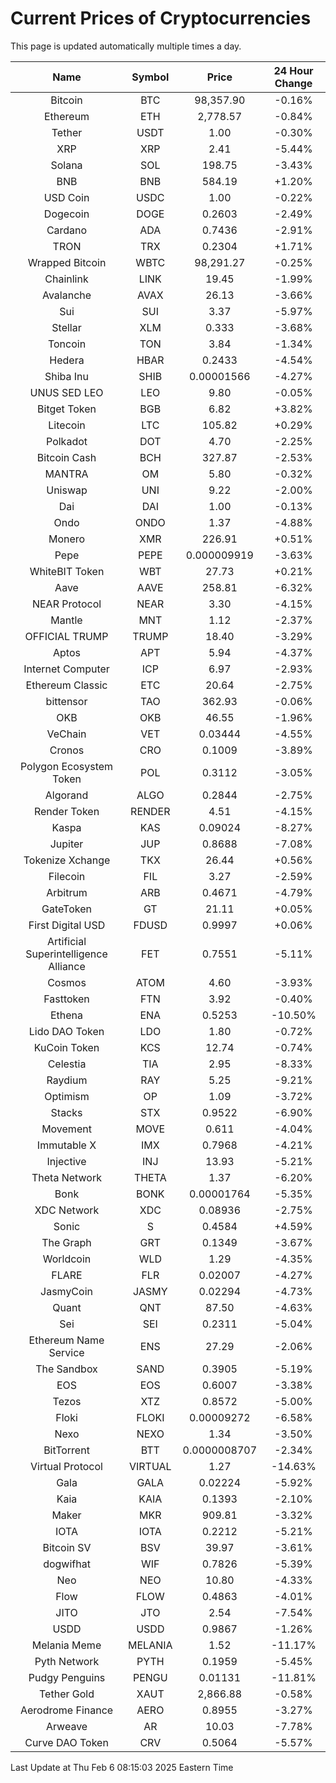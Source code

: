 # Current Prices of Cryptocurrencies
This page is updated automatically multiple times a day.

| Name | Symbol | Price | 24 Hour Change |
| :---: |:---:| :---: | :---: |
| Bitcoin | BTC | 98,357.90 | -0.16% |
| Ethereum | ETH | 2,778.57 | -0.84% |
| Tether | USDT | 1.00 | -0.30% |
| XRP | XRP | 2.41 | -5.44% |
| Solana | SOL | 198.75 | -3.43% |
| BNB | BNB | 584.19 | +1.20% |
| USD Coin | USDC | 1.00 | -0.22% |
| Dogecoin | DOGE | 0.2603 | -2.49% |
| Cardano | ADA | 0.7436 | -2.91% |
| TRON | TRX | 0.2304 | +1.71% |
| Wrapped Bitcoin | WBTC | 98,291.27 | -0.25% |
| Chainlink | LINK | 19.45 | -1.99% |
| Avalanche | AVAX | 26.13 | -3.66% |
| Sui | SUI | 3.37 | -5.97% |
| Stellar | XLM | 0.333 | -3.68% |
| Toncoin | TON | 3.84 | -1.34% |
| Hedera | HBAR | 0.2433 | -4.54% |
| Shiba Inu | SHIB | 0.00001566 | -4.27% |
| UNUS SED LEO | LEO | 9.80 | -0.05% |
| Bitget Token | BGB | 6.82 | +3.82% |
| Litecoin | LTC | 105.82 | +0.29% |
| Polkadot | DOT | 4.70 | -2.25% |
| Bitcoin Cash | BCH | 327.87 | -2.53% |
| MANTRA | OM | 5.80 | -0.32% |
| Uniswap | UNI | 9.22 | -2.00% |
| Dai | DAI | 1.00 | -0.13% |
| Ondo | ONDO | 1.37 | -4.88% |
| Monero | XMR | 226.91 | +0.51% |
| Pepe | PEPE | 0.000009919 | -3.63% |
| WhiteBIT Token | WBT | 27.73 | +0.21% |
| Aave | AAVE | 258.81 | -6.32% |
| NEAR Protocol | NEAR | 3.30 | -4.15% |
| Mantle | MNT | 1.12 | -2.37% |
| OFFICIAL TRUMP | TRUMP | 18.40 | -3.29% |
| Aptos | APT | 5.94 | -4.37% |
| Internet Computer | ICP | 6.97 | -2.93% |
| Ethereum Classic | ETC | 20.64 | -2.75% |
| bittensor | TAO | 362.93 | -0.06% |
| OKB | OKB | 46.55 | -1.96% |
| VeChain | VET | 0.03444 | -4.55% |
| Cronos | CRO | 0.1009 | -3.89% |
| Polygon Ecosystem Token | POL | 0.3112 | -3.05% |
| Algorand | ALGO | 0.2844 | -2.75% |
| Render Token | RENDER | 4.51 | -4.15% |
| Kaspa | KAS | 0.09024 | -8.27% |
| Jupiter | JUP | 0.8688 | -7.08% |
| Tokenize Xchange | TKX | 26.44 | +0.56% |
| Filecoin | FIL | 3.27 | -2.59% |
| Arbitrum | ARB | 0.4671 | -4.79% |
| GateToken | GT | 21.11 | +0.05% |
| First Digital USD | FDUSD | 0.9997 | +0.06% |
| Artificial Superintelligence Alliance | FET | 0.7551 | -5.11% |
| Cosmos | ATOM | 4.60 | -3.93% |
| Fasttoken | FTN | 3.92 | -0.40% |
| Ethena | ENA | 0.5253 | -10.50% |
| Lido DAO Token | LDO | 1.80 | -0.72% |
| KuCoin Token | KCS | 12.74 | -0.74% |
| Celestia | TIA | 2.95 | -8.33% |
| Raydium | RAY | 5.25 | -9.21% |
| Optimism | OP | 1.09 | -3.72% |
| Stacks | STX | 0.9522 | -6.90% |
| Movement | MOVE | 0.611 | -4.04% |
| Immutable X | IMX | 0.7968 | -4.21% |
| Injective | INJ | 13.93 | -5.21% |
| Theta Network | THETA | 1.37 | -6.20% |
| Bonk | BONK | 0.00001764 | -5.35% |
| XDC Network | XDC | 0.08936 | -2.75% |
| Sonic | S | 0.4584 | +4.59% |
| The Graph | GRT | 0.1349 | -3.67% |
| Worldcoin | WLD | 1.29 | -4.35% |
| FLARE | FLR | 0.02007 | -4.27% |
| JasmyCoin | JASMY | 0.02294 | -4.73% |
| Quant | QNT | 87.50 | -4.63% |
| Sei | SEI | 0.2311 | -5.04% |
| Ethereum Name Service | ENS | 27.29 | -2.06% |
| The Sandbox | SAND | 0.3905 | -5.19% |
| EOS | EOS | 0.6007 | -3.38% |
| Tezos | XTZ | 0.8572 | -5.00% |
| Floki | FLOKI | 0.00009272 | -6.58% |
| Nexo | NEXO | 1.34 | -3.50% |
| BitTorrent | BTT | 0.0000008707 | -2.34% |
| Virtual Protocol | VIRTUAL | 1.27 | -14.63% |
| Gala | GALA | 0.02224 | -5.92% |
| Kaia | KAIA | 0.1393 | -2.10% |
| Maker | MKR | 909.81 | -3.32% |
| IOTA | IOTA | 0.2212 | -5.21% |
| Bitcoin SV | BSV | 39.97 | -3.61% |
| dogwifhat | WIF | 0.7826 | -5.39% |
| Neo | NEO | 10.80 | -4.33% |
| Flow | FLOW | 0.4863 | -4.01% |
| JITO | JTO | 2.54 | -7.54% |
| USDD | USDD | 0.9867 | -1.26% |
| Melania Meme | MELANIA | 1.52 | -11.17% |
| Pyth Network | PYTH | 0.1959 | -5.45% |
| Pudgy Penguins | PENGU | 0.01131 | -11.81% |
| Tether Gold | XAUT | 2,866.88 | -0.58% |
| Aerodrome Finance | AERO | 0.8955 | -3.27% |
| Arweave | AR | 10.03 | -7.78% |
| Curve DAO Token | CRV | 0.5064 | -5.57% |

Last Update at Thu Feb  6 08:15:03 2025 Eastern Time